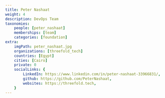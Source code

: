 ```yaml
---
title: Peter Nashaat
weight: 4
description: DevOps Team
taxonomies:
    people: [peter_nashaat]
    memberships: [team]
    categories: [foundation]
extra:
    imgPath: peter_nashaat.jpg
    organizations: [threefold_tech]
    countries: [Egypt]
    cities: [Cairo]
    private: 0
    socialLinks: {
        LinkedIn: https://www.linkedin.com/in/peter-nashaat-33966831/,
        github: https://github.com/PeterNashaat,
        websites: https://threefold.tech,
    }
---
```


<!--

Passionate DevOps Engineer. Engineer fell in love with Threefold I believe that Threefold will change how to world works, and i want to be part of that, we are building the future.

--!>